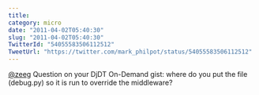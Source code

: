 ```yaml
---
title: 
category: micro
date: "2011-04-02T05:40:30"
slug: "2011-04-02T05:40:30"
TwitterId: "54055583506112512"
TweetUrl: "https://twitter.com/mark_philpot/status/54055583506112512"
---
```


[@zeeg](https://twitter.com/zeeg) Question on your DjDT On-Demand gist: where do
you put the file (debug.py) so it is run to override the middleware?
